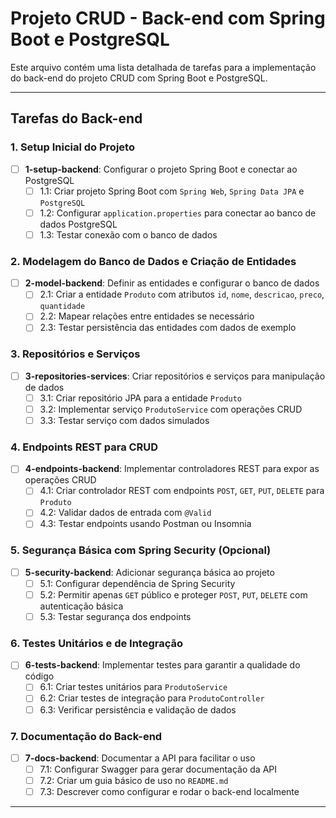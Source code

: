 
# Projeto CRUD - Back-end com Spring Boot e PostgreSQL

Este arquivo contém uma lista detalhada de tarefas para a implementação do back-end do projeto CRUD com Spring Boot e PostgreSQL.

---

## Tarefas do Back-end

### 1. Setup Inicial do Projeto
- [ ] **1-setup-backend**: Configurar o projeto Spring Boot e conectar ao PostgreSQL
    - [ ] 1.1: Criar projeto Spring Boot com `Spring Web`, `Spring Data JPA` e `PostgreSQL`
    - [ ] 1.2: Configurar `application.properties` para conectar ao banco de dados PostgreSQL
    - [ ] 1.3: Testar conexão com o banco de dados

### 2. Modelagem do Banco de Dados e Criação de Entidades
- [ ] **2-model-backend**: Definir as entidades e configurar o banco de dados
    - [ ] 2.1: Criar a entidade `Produto` com atributos `id`, `nome`, `descricao`, `preco`, `quantidade`
    - [ ] 2.2: Mapear relações entre entidades se necessário
    - [ ] 2.3: Testar persistência das entidades com dados de exemplo

### 3. Repositórios e Serviços
- [ ] **3-repositories-services**: Criar repositórios e serviços para manipulação de dados
    - [ ] 3.1: Criar repositório JPA para a entidade `Produto`
    - [ ] 3.2: Implementar serviço `ProdutoService` com operações CRUD
    - [ ] 3.3: Testar serviço com dados simulados

### 4. Endpoints REST para CRUD
- [ ] **4-endpoints-backend**: Implementar controladores REST para expor as operações CRUD
    - [ ] 4.1: Criar controlador REST com endpoints `POST`, `GET`, `PUT`, `DELETE` para `Produto`
    - [ ] 4.2: Validar dados de entrada com `@Valid`
    - [ ] 4.3: Testar endpoints usando Postman ou Insomnia

### 5. Segurança Básica com Spring Security (Opcional)
- [ ] **5-security-backend**: Adicionar segurança básica ao projeto
    - [ ] 5.1: Configurar dependência de Spring Security
    - [ ] 5.2: Permitir apenas `GET` público e proteger `POST`, `PUT`, `DELETE` com autenticação básica
    - [ ] 5.3: Testar segurança dos endpoints

### 6. Testes Unitários e de Integração
- [ ] **6-tests-backend**: Implementar testes para garantir a qualidade do código
    - [ ] 6.1: Criar testes unitários para `ProdutoService`
    - [ ] 6.2: Criar testes de integração para `ProdutoController`
    - [ ] 6.3: Verificar persistência e validação de dados

### 7. Documentação do Back-end
- [ ] **7-docs-backend**: Documentar a API para facilitar o uso
    - [ ] 7.1: Configurar Swagger para gerar documentação da API
    - [ ] 7.2: Criar um guia básico de uso no `README.md`
    - [ ] 7.3: Descrever como configurar e rodar o back-end localmente

---
